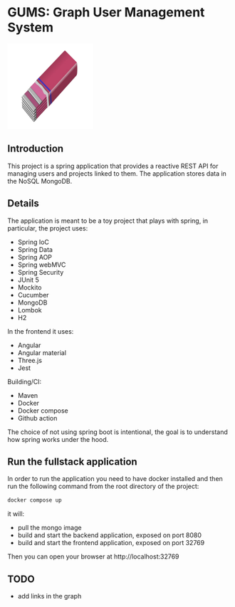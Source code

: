 # GUMS: Graph User Management System
![GUMS](gums-ui/src/assets/chewing_gum_small.png)

## Introduction
This project is a spring application that provides a reactive REST API for managing users and projects linked to them.
The application stores data in the NoSQL MongoDB.

## Details
The application is meant to be a toy project that plays with spring, in particular, the project uses:
- Spring IoC
- Spring Data
- Spring AOP
- Spring webMVC
- Spring Security
- JUnit 5
- Mockito
- Cucumber
- MongoDB
- Lombok
- H2

In the frontend it uses:
- Angular
- Angular material
- Three.js
- Jest

Building/CI:
- Maven
- Docker
- Docker compose
- Github action

The choice of not using spring boot is intentional, the goal is to understand how spring works under the hood.

## Run the fullstack application
In order to run the application you need to have docker installed and then run the following command
from the root directory of the project:
```bash
docker compose up
```
it will:
- pull the mongo image
- build and start the backend application, exposed on port 8080
- build and start the frontend application, exposed on port 32769

Then you can open your browser at
http://localhost:32769

## TODO
- add links in the graph